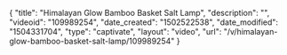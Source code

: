 {
    "title": "Himalayan Glow Bamboo Basket Salt Lamp",
    "description": "",
    "videoid": "109989254",
    "date_created": "1502522538",
    "date_modified": "1504331704",
    "type": "captivate",
    "layout": "video",
    "url": "\/v\/himalayan-glow-bamboo-basket-salt-lamp\/109989254"
}